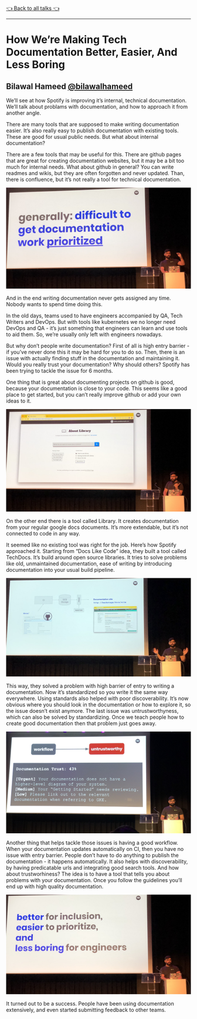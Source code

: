 [👈 Back to all talks 👈](../README.md)

---

# How We’re Making Tech Documentation Better, Easier, And Less Boring

## Bilawal Hameed [@bilawalhameed](https://twitter.com/bilawalhameed)

We’ll see at how Spotify is improving it’s internal, technical documentation. We’ll talk about problams with documentation, and how to approach it from another angle.

There are many tools that are supposed to make writing documentation easier. It’s also really easy to publish documentation with existing tools. These are good for usual public needs. But what about internal documentation?

There are a few tools that may be useful for this. There are github pages that are great for creating documentation websites, but it may be a bit too much for internal needs. What about github in general? You can write readmes and wikis, but they are often forgotten and never updated. Than, there is confluence, but it’s not really a tool for technical documentation.

![0202-difficult](media/0202-difficult.jpg)

And in the end writing documentation never gets assigned any time. Nobody wants to spend time doing this.

In the old days, teams used to have engineers accompanied by QA, Tech Writers and DevOps. But with tools like kubernetes we no longer need DevOps and QA - it’s just something that engineers can learn and use tools to aid them. So, we’re usually only left with engineers nowadays.

But why don’t people write documentation? First of all is high entry barrier - if you’ve never done this it may be hard for you to do so. Then, there is an issue with actually finding stuff in the documentation and maintaining it. Would you really trust your documentation? Why should others? Spotify has been trying to tackle the issue for 6 months.

One thing that is great about documenting projects on github is good, because your documentation is close to your code. This seems like a good place to get started, but you can’t really improve github or add your own ideas to it.

![0202-library](media/0202-library.jpg)

On the other end there is a tool called Library. It creates documentation from your regular google docs documents. It’s more extendable, but it’s not connected to code in any way.

It seemed like no existing tool was right for the job. Here’s how Spotify approached it. Starting from “Docs Like Code” idea, they built a tool called TechDocs. It’s build around open source libraries. It tries to solve problems like old, unmaintained documentation, ease of writing by introducing documentation into your usual build pipeline.

![0202-pipeline](media/0202-pipeline.jpg)

This way, they solved a problem with high barrier of entry to writing a documentation. Now it’s standardized so you write it the same way everywhere. Using standards also helped with poor discoverability. It’s now obvious where you should look in the documentation or how to explore it, so the issue doesn’t exist anymore. The last issue was untrustworthyness, which can also be solved by standardizing. Once we teach people how to create good documentation then that problem just goes away.

![0202-trust](media/0202-trust.jpg)

Another thing that helps tackle those issues is having a good workflow. When your documentation updates automatically on CI, then you have no issue with entry barrier. People don’t have to do anything to publish the documentation - it happens automatically. It also helps with discoverability, by having predicatable urls and integrating good search tools. And how about trustworhiness? The idea is to have a tool that tells you about problems with your documentation. Once you follow the guidelines you’ll end up with high quality documentation.

![0202-summary](media/0202-summary.jpg)

It turned out to be a success. People have been using documentation extensively, and even started submitting feedback to other teams.